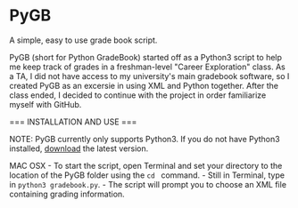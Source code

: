 # PyGB
A simple, easy to use grade book script.

PyGB (short for Python GradeBook) started off as a Python3 script to help me keep track of grades in a freshman-level "Career Exploration" class. As a TA, I did not have access to my university's main gradebook software, so I created PyGB as an excersie in using XML and Python together. After the class ended, I decided to continue with the project in order familiarize myself with GitHub.

=== INSTALLATION AND USE ===

NOTE: PyGB currently only supports Python3. If you do not have Python3 installed, [download](https://www.python.org/downloads/) the latest version.

MAC OSX
    - To start the script, open Terminal and set your directory to the location of the PyGB folder using the `cd ` command.
    - Still in Terminal, type in `python3 gradebook.py`.
    - The script will prompt you to choose an XML file containing grading information.
    
